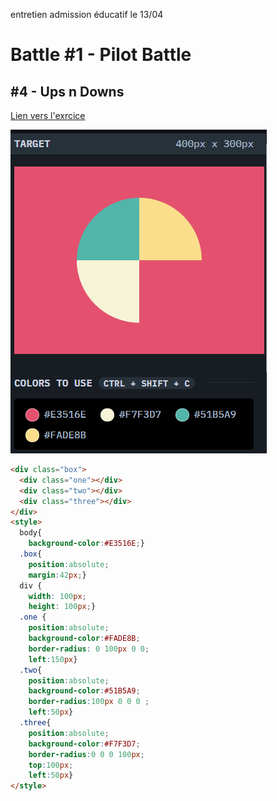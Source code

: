 entretien admission éducatif  le 13/04
# Battle #1 - Pilot Battle

## #4 - Ups n Downs

[Lien vers l'exrcice](https://cssbattle.dev/play/4)

![result](./images/6-missing-slice.png)

```html
<div class="box">
  <div class="one"></div>
  <div class="two"></div>
  <div class="three"></div>
</div>
<style>
  body{
    background-color:#E3516E;}
  .box{
    position:absolute;
    margin:42px;}  
  div {
    width: 100px;
    height: 100px;}
  .one {
    position:absolute;
    background-color:#FADE8B;
    border-radius: 0 100px 0 0;
    left:150px}
  .two{
    position:absolute;
    background-color:#51B5A9;
    border-radius:100px 0 0 0 ;
    left:50px}
  .three{
    position:absolute;
    background-color:#F7F3D7;
    border-radius:0 0 0 100px;
    top:100px;
    left:50px}
</style>



```
